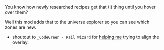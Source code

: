 You know how newly researched recipes get that (!) thing until you hover over them?

Well this mod adds that to the universe explorer so you can see which zones are new.

- shoutout to `_CodeGreen · Rail Wizard` for [helping me](https://discord.com/channels/139677590393716737/306402592265732098/1189637557017903205) trying to align the overlay.
